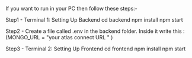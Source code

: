 If you want to run in your PC then follow these steps:-

Step1 - Terminal 1: Setting Up Backend
cd backend
npm install
npm start

Step2 - Create a file called .env in the backend folder. Inside it write this :
(MONGO_URL = "your atlas connect URL " )

Step3 - Terminal 2: Setting Up Frontend
cd frontend
npm install
npm start

